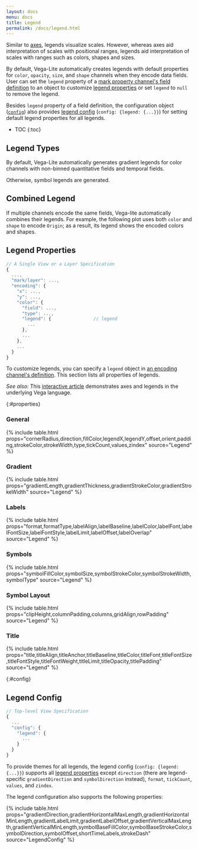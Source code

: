 ```yaml
---
layout: docs
menu: docs
title: Legend
permalink: /docs/legend.html
---
```


Similar to [axes](axis.html), legends visualize scales. However, whereas axes aid interpretation of scales with positional ranges, legends aid interpretation of scales with ranges such as colors, shapes and sizes.

By default, Vega-Lite automatically creates legends with default properties for `color`, `opacity`, `size`, and `shape` channels when they encode data fields. User can set the `legend` property of a [mark property channel's field definition](encoding.html#mark-prop) to an object to customize [legend properties](#legend-properties) or set `legend` to `null` to remove the legend.

Besides `legend` property of a field definition, the configuration object ([`config`](config.html)) also provides [legend config](#config) (`config: {legend: {...}}`) for setting default legend properties for all legends.

<!-- prettier-ignore -->
- TOC
{:toc}

## Legend Types

By default, Vega-Lite automatically generates gradient legends for color channels with non-binned quantitative fields and temporal fields.

<div class="vl-example" data-name="point_color_quantitative"></div>

Otherwise, symbol legends are generated.

<div class="vl-example" data-name="point_color"></div>

## Combined Legend

If multiple channels encode the same fields, Vega-lite automatically combines their legends. For example, the following plot uses both `color` and `shape` to encode `Origin`; as a result, its legend shows the encoded colors and shapes.

<div class="vl-example" data-name="point_color_with_shape"></div>

## Legend Properties

```js
// A Single View or a Layer Specification
{
  ...,
  "mark/layer": ...,
  "encoding": {
    "x": ...,
    "y": ...,
    "color": {
      "field": ...,
      "type": ...,
      "legend": {                // legend
        ...
      },
      ...
    },
    ...
  }
}
```

To customize legends, you can specify a `legend` object in [an encoding channel's definition](encoding.html). This section lists all properties of legends.

_See also:_ This [interactive article](https://beta.observablehq.com/@jheer/a-guide-to-guides-axes-legends-in-vega) demonstrates axes and legends in the underlying Vega language.

{:#properties}

### General

{% include table.html props="cornerRadius,direction,fillColor,legendX,legendY,offset,orient,padding,strokeColor,strokeWidth,type,tickCount,values,zindex" source="Legend" %}

### Gradient

{% include table.html props="gradientLength,gradientThickness,gradientStrokeColor,gradientStrokeWidth" source="Legend" %}

### Labels

{% include table.html props="format,formatType,labelAlign,labelBaseline,labelColor,labelFont,labelFontSize,labelFontStyle,labelLimit,labelOffset,labelOverlap" source="Legend" %}

### Symbols

{% include table.html props="symbolFillColor,symbolSize,symbolStrokeColor,symbolStrokeWidth,symbolType" source="Legend" %}

### Symbol Layout

{% include table.html props="clipHeight,columnPadding,columns,gridAlign,rowPadding" source="Legend" %}

### Title

{% include table.html props="title,titleAlign,titleAnchor,titleBaseline,titleColor,titleFont,titleFontSize,titleFontStyle,titleFontWeight,titleLimit,titleOpacity,titlePadding" source="Legend" %}

<!--
### Custom Legend Encodings

**TODO** (We have `encoding` property akin to [Vega's axis `encode`](https://vega.github.io/vega/docs/legends/#custom-legend-encodings), but within each element's block, we do not have `enter/update/exit`.)
-->

{:#config}

## Legend Config

```js
// Top-level View Specification
{
  ...
  "config": {
    "legend": {
      ...
    }
  }
}
```

To provide themes for all legends, the legend config (`config: {legend: {...}}`) supports all [legend properties](#properties) except `direction` (there are legend-specific `gradientDirection` and `symbolDirection` instead), `format`, `tickCount`, `values`, and `zindex`.

The legend configuration also supports the following properties:

{% include table.html props="gradientDirection,gradientHorizontalMaxLength,gradientHorizontalMinLength,gradientLabelLimit,gradientLabelOffset,gradientVerticalMaxLength,gradientVerticalMinLength,symbolBaseFillColor,symbolBaseStrokeColor,symbolDirection,symbolOffset,shortTimeLabels,strokeDash" source="LegendConfig" %}
